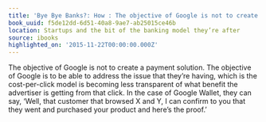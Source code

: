 ```yaml
---
title: 'Bye Bye Banks?: How : The objective of Google is not to create a payment solution.…'
book_uuid: f5de12dd-6d51-40a8-9ae7-ab25015ce46b
location: Startups and the bit of the banking model they’re after
source: ibooks
highlighted_on: '2015-11-22T00:00:00.000Z'
---
```


The objective of Google is not to create a payment solution. The objective of Google is to be able to address the issue that they’re having, which is the cost-per-click model is becoming less transparent of what benefit the advertiser is getting from that click.
In the case of Google Wallet, they can say, ‘Well, that customer that browsed X and Y, I can confirm to you that they went and purchased your product and here’s the proof.’